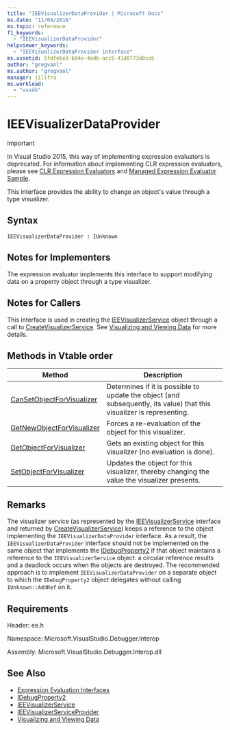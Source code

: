 ```yaml
---
title: "IEEVisualizerDataProvider | Microsoft Docs"
ms.date: "11/04/2016"
ms.topic: reference
f1_keywords:
  - "IEEVisualizerDataProvider"
helpviewer_keywords:
  - "IEEVisualizerDataProvider interface"
ms.assetid: 5fdfe6e3-b94e-4edb-acc5-41d8773d8ca5
author: "gregvanl"
ms.author: "gregvanl"
manager: jillfra
ms.workload:
  - "vssdk"
---
```

# IEEVisualizerDataProvider
> [!IMPORTANT]
>  In Visual Studio 2015, this way of implementing expression evaluators is deprecated. For information about implementing CLR expression evaluators, please see [CLR Expression Evaluators](https://github.com/Microsoft/ConcordExtensibilitySamples/wiki/CLR-Expression-Evaluators) and [Managed Expression Evaluator Sample](https://github.com/Microsoft/ConcordExtensibilitySamples/wiki/Managed-Expression-Evaluator-Sample).

 This interface provides the ability to change an object's value through a type visualizer.

## Syntax

```
IEEVisualizerDataProvider : IUnknown
```

## Notes for Implementers
 The expression evaluator implements this interface to support modifying data on a property object through a type visualizer.

## Notes for Callers
 This interface is used in creating the [IEEVisualizerService](../../../extensibility/debugger/reference/ieevisualizerservice.md) object through a call to [CreateVisualizerService](../../../extensibility/debugger/reference/ieevisualizerserviceprovider-createvisualizerservice.md). See [Visualizing and Viewing Data](../../../extensibility/debugger/visualizing-and-viewing-data.md) for more details.

## Methods in Vtable order

|Method|Description|
|------------|-----------------|
|[CanSetObjectForVisualizer](../../../extensibility/debugger/reference/ieevisualizerdataprovider-cansetobjectforvisualizer.md)|Determines if it is possible to update the object (and subsequently, its value) that this visualizer is representing.|
|[GetNewObjectForVisualizer](../../../extensibility/debugger/reference/ieevisualizerdataprovider-getnewobjectforvisualizer.md)|Forces a re-evaluation of the object for this visualizer.|
|[GetObjectForVisualizer](../../../extensibility/debugger/reference/ieevisualizerdataprovider-getobjectforvisualizer.md)|Gets an existing object for this visualizer (no evaluation is done).|
|[SetObjectForVisualizer](../../../extensibility/debugger/reference/ieevisualizerdataprovider-setobjectforvisualizer.md)|Updates the object for this visualizer, thereby changing the value the visualizer presents.|

## Remarks
 The visualizer service (as represented by the [IEEVisualizerService](../../../extensibility/debugger/reference/ieevisualizerservice.md) interface and returned by [CreateVisualizerService](../../../extensibility/debugger/reference/ieevisualizerserviceprovider-createvisualizerservice.md)) keeps a reference to the object implementing the `IEEVisualizerDataProvider` interface. As a result, the `IEEVisualizerDataProvider` interface should not be implemented on the same object that implements the [IDebugProperty2](../../../extensibility/debugger/reference/idebugproperty2.md) if that object maintains a reference to the `IEEVisualizerService` object: a circular reference results and a deadlock occurs when the objects are destroyed. The recommended approach is to implement `IEEVisualizerDataProvider` on a separate object to which the `IDebugProperty2` object delegates without calling `IUnknown::AddRef` on it.

## Requirements
 Header: ee.h

 Namespace: Microsoft.VisualStudio.Debugger.Interop

 Assembly: Microsoft.VisualStudio.Debugger.Interop.dll

## See Also
- [Expression Evaluation Interfaces](../../../extensibility/debugger/reference/expression-evaluation-interfaces.md)
- [IDebugProperty2](../../../extensibility/debugger/reference/idebugproperty2.md)
- [IEEVisualizerService](../../../extensibility/debugger/reference/ieevisualizerservice.md)
- [IEEVisualizerServiceProvider](../../../extensibility/debugger/reference/ieevisualizerserviceprovider.md)
- [Visualizing and Viewing Data](../../../extensibility/debugger/visualizing-and-viewing-data.md)